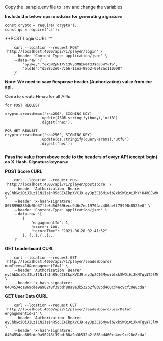 Copy the .sample.env file to .env and change the variables

**Include the below npm modules for generating signature**
```
const crypto = require('crypto');
const qs = require('qs');
```

**POST Login CURL **
```
    curl --location --request POST 'http://localhost:4000/api/v1/player/login' \
    --header 'Content-Type: application/json' \
    --data-raw '{
        "apiKey":"eXgNZpNIXr12VyQMBIW0t2J8OsbWXvTp",
        "oldId":"d58252e0-7266-11ea-89b2-0242ac110008"
    }'
```

**Note: We need to save Response header (Authorization) value from the api.**


Code to create Hmac for all APIs
```
for POST REQUEST

crypto.createHmac('sha256', SIGNING KEY)
                .update(JSON.stringify(body),'utf8')
                .digest('hex');

FOR GET REQUEST
crypto.createHmac('sha256', SIGNING KEY)
                .update(qs.stringify(queryParams),'utf8')
                .digest('hex');                
             
```

**Pass the value from above code to the headers of eveyr API (except login) as X-Hash-Signature keyname**


**POST Score CURL**
```
    curl --location --request POST 'http://localhost:4000/api/v1/player/postscore' \
    --header 'Authorization: Bearer eyJhbGciOiJIUzI1NiIsInR5cCI6IkpXVCJ9.eyJpZCI6Miwib2xkSWQiOiJhYjU4MGEwMC02NTBlLTExZTYtYTRkMS0wMjQyYWMxMTAwMDUiLCJpYXQiOjE2MjQ5NjQxMzgsImV4cCI6MTYyNTgyODEzOCwiaXNzIjoiaHR0cHM6Ly93d3cuYmVuZ2dhLmNvbSJ9.hvGO0ikWNCxKCWR179Vfnkoc4dgog3Jakn49wVkul_A' \
    --header 'x-hash-signature: 80f89968854b60e37ffe8d5d2696ecc9d6c7ec19704ac486ae5f7599848525e0' \
    --header 'Content-Type: application/json' \
    --data-raw '[
        {
            "engagementId": 1, 
            "score": 100, 
            "recordTime": "2021-06-28 02:41:32"
        }, {..},{..}...
    ]'
```

**GET Leaderboard CURL**
```
    curl --location --request GET 'http://localhost:4000/api/v1/player/leaderboard?numItems=10&engagementId=1' \
    --header 'Authorization: Bearer eyJhbGciOiJIUzI1NiIsInR5cCI6IkpXVCJ9.eyJpZCI6Mywib2xkSWQiOiJkNTgyNTJlMC03MjY2LTExZWEtODliMi0wMjQyYWMxMTAwMDgiLCJpYXQiOjE2MjUwMzIxMzQsImV4cCI6MTYyNTg5NjEzNCwiaXNzIjoiaHR0cHM6Ly93d3cuYmVuZ2dhLmNvbSJ9.tuPHdHIZIXv_0371HlPblbWhKXO36CIUFqFcgJqE7h4' \
    --header 'x-hash-signature: 0404534ca869dde9a90248f39bdf88a9a3b532b2f868bd460cd4ec9cf20e8cda'
```

**GET User Data CURL**
```
    curl --location --request GET 'http://localhost:4000/api/v1/player/leaderboard/userData?engagementId=1' \
    --header 'Authorization: Bearer eyJhbGciOiJIUzI1NiIsInR5cCI6IkpXVCJ9.eyJpZCI6Mywib2xkSWQiOiJkNTgyNTJlMC03MjY2LTExZWEtODliMi0wMjQyYWMxMTAwMDgiLCJpYXQiOjE2MjUwMzIxMzQsImV4cCI6MTYyNTg5NjEzNCwiaXNzIjoiaHR0cHM6Ly93d3cuYmVuZ2dhLmNvbSJ9.tuPHdHIZIXv_0371HlPblbWhKXO36CIUFqFcgJqE7h4' \
    --header 'x-hash-signature: 0404534ca869dde9a90248f39bdf88a9a3b532b2f868bd460cd4ec9cf20e8cda'
```
